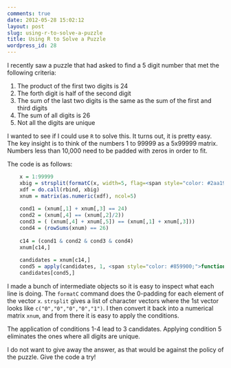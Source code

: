 ```yaml
---
comments: true
date: 2012-05-28 15:02:12
layout: post
slug: using-r-to-solve-a-puzzle
title: Using R to Solve a Puzzle
wordpress_id: 28
---
```


I recently saw a puzzle that had asked to find a 5 digit number that met the following criteria: 

  1. The product of the first two digits is 24 
  2. The forth digit is half of the second digit 
  3. The sum of the last two digits is the same as the sum of the first and third digits 
  4. The sum of all digits is 26 
  5. Not all the digits are unique 
  

I wanted to see if I could use `R` to solve this. It turns out, it is pretty easy. The key insight is to think of the numbers 1 to 99999 as a 5x99999 matrix. Numbers less than 10,000 need to be padded with zeros in order to fit. 

The code is as follows: 

   
``` r    
    x = 1:99999
    xbig = strsplit(formatC(x, width=5, flag=<span style="color: #2aa198;">"0"</span>), <span style="color: #2aa198;">""</span>)
    xdf = do.call(rbind, xbig)
    xnum = matrix(as.numeric(xdf), ncol=5)
    
    cond1 = (xnum[,1] + xnum[,3] == 24)
    cond2 = (xnum[,4] == (xnum[,2]/2))
    cond3 = ( (xnum[,4] + xnum[,5]) == (xnum[,1] + xnum[,3]))
    cond4 = (rowSums(xnum) == 26)
    
    c14 = (cond1 & cond2 & cond3 & cond4)
    xnum[c14,]
    
    candidates = xnum[c14,]
    cond5 = apply(candidates, 1, <span style="color: #859900;">function</span>(x) length(unique(x)) < 5)
    candidates[cond5,] 
```    
    

  

I made a bunch of intermediate objects so it is easy to inspect what each line is doing. The `formatC` command does the 0-padding for each element of the vector `x`. `strsplit` gives a list of character vectors where the 1st vector looks like `c("0","0","0","0","1")`. I then convert it back into a numerical matrix `xnum`, and from there it is easy to apply the conditions. 

The application of conditions 1-4 lead to 3 candidates. Applying condition 5 eliminates the ones where all digits are unique. 

I do not want to give away the answer, as that would be against the policy of the puzzle. Give the code a try! 
